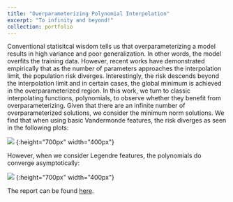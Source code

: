 ```yaml
---
title: "Overparameterizing Polynomial Interpolation"
excerpt: "To infinity and beyond!"
collection: portfolio
---
```


Conventional statisitcal wisdom tells us that overparameterizing a model results in high variance and poor generalization. In other words, the model overfits the training data. However, recent works have demonstrated empirically that as the number of parameters approaches the interpolation limit, the population risk diverges. Interestingly, the risk descends beyond the interpolation limit and in certain cases, the global minimum is achieved in the overparameterized region. In this work, we turn to classic interpolating functions, polynomials, to observe whether they benefit from overparameterizing. Given that there are an infinite number of overparameterized solutions, we consider the minimum norm solutions. We find that when using basic Vandermonde features, the risk diverges as seen in the following plots:

![](https://ameerd.github.io/images/Vandermonde.PNG) {:height="700px" width="400px"}

However, when we consider Legendre features, the polynomials do converge asymptotically:

![](https://ameerd.github.io/images/Legendre.PNG) {:height="700px" width="400px"}

The report can be found [here](https://ameerd.github.io/files/Polynomial_Interpolation_Report.pdf).

